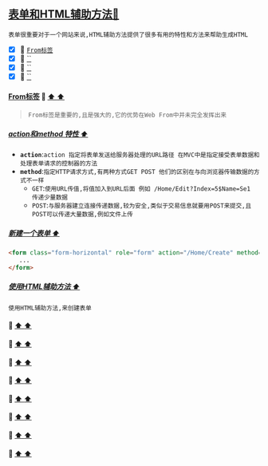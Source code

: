 <a id="top" href="#top">表单和HTML辅助方法:maple_leaf:</a> 
----
`表单很重要对于一个网站来说,HTML辅助方法提供了很多有用的特性和方法来帮助生成HTML`

- [x] :maple_leaf: <a href="#From">`From标签`</a>
- [x] :maple_leaf: <a href="#">``</a>
- [x] :maple_leaf: <a href="#">``</a>
- [x] :maple_leaf: <a href="#">``</a>

####  <a id="From" href="#From">From标签</a>  :star2: <a href="#top"> :arrow_up:  :arrow_up:</a>
> `From标签是重要的,且是强大的,它的优势在Web From中并未完全发挥出来`
##### <a href="#top">action和method 特性 :arrow_up:</a>
* **`action`**:`action 指定将表单发送给服务器处理的URL路径 在MVC中是指定接受表单数据和处理表单请求的控制器的方法`<Br/>
* **`method`**:`指定HTTP请求方式,有两种方式GET POST 他们的区别在与向浏览器传输数据的方式不一样`
   * `GET`:`使用URL传值,将值加入到URL后面 例如 /Home/Edit?Index=5$Name=Se1 传递少量数据`
   * `POST`:`与服务器建立连接传递数据,较为安全,类似于交易信息就要用POST来提交,且POST可以传递大量数据,例如文件上传`
##### <a href="#top">新建一个表单 :arrow_up:</a>   
```html
<form class="form-horizontal" role="form" action="/Home/Create" method="post">
   ...
</form>
```
##### <a href="#top">使用HTML辅助方法 :arrow_up:</a>   
`使用HTML辅助方法,来创建表单`
####  <a id="  " href="#  ">   </a>  :star2: <a href="#top"> :arrow_up:  :arrow_up:</a>
####  <a id="  " href="#  ">   </a>  :star2: <a href="#top"> :arrow_up:  :arrow_up:</a>
####  <a id="  " href="#  ">   </a>  :star2: <a href="#top"> :arrow_up:  :arrow_up:</a>
####  <a id="  " href="#  ">   </a>  :star2: <a href="#top"> :arrow_up:  :arrow_up:</a>
####  <a id="  " href="#  ">   </a>  :star2: <a href="#top"> :arrow_up:  :arrow_up:</a>
####  <a id="  " href="#  ">   </a>  :star2: <a href="#top"> :arrow_up:  :arrow_up:</a>
####  <a id="  " href="#  ">   </a>  :star2: <a href="#top"> :arrow_up:  :arrow_up:</a>
####  <a id="  " href="#  ">   </a>  :star2: <a href="#top"> :arrow_up:  :arrow_up:</a>
